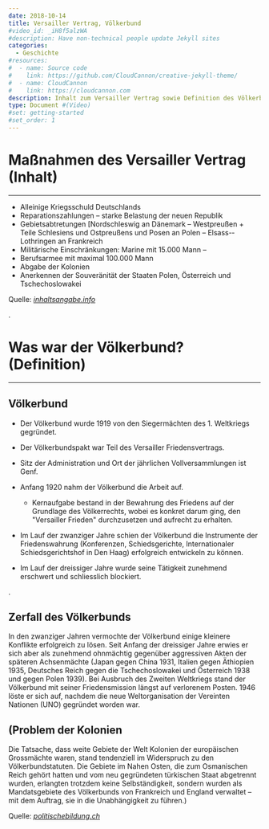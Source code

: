 ```yaml
---
date: 2018-10-14
title: Versailler Vertrag, Völkerbund
#video_id: _iH8f5alzWA
#description: Have non-technical people update Jekyll sites
categories:
  - Geschichte
#resources:
#  - name: Source code
#    link: https://github.com/CloudCannon/creative-jekyll-theme/
#  - name: CloudCannon
#    link: https://cloudcannon.com
description: Inhalt zum Versailler Vertrag sowie Definition des Völkerbundes
type: Document #(Video)
#set: getting-started
#set_order: 1
---
```


# Maßnahmen des Versailler Vertrag (Inhalt)
---
* Alleinige Kriegsschuld Deutschlands
* Reparationszahlungen – starke Belastung der neuen Republik
* Gebietsabtretungen [Nordschleswig an Dänemark – Westpreußen + Teile Schlesiens und Ostpreußens und Posen an Polen – Elsass-­Lothringen an Frankreich
* Militärische Einschränkungen: Marine mit 15.000 Mann –
* Berufsarmee mit maximal 100.000 Mann
* Abgabe der Kolonien
* Anerkennen der Souveränität der Staaten Polen, Österreich und Tschechoslowakei

Quelle: *[inhaltsangabe.info](https://www.inhaltsangabe.info/allgemein/versailler-vertrag-1919-zusammenfassung-inhalt-und-folgen#versailler-vertrag-1919-zusammenfassung-inhalt-und-folgen)*

.
# Was war der Völkerbund? (Definition)
---
## Völkerbund
* Der Völkerbund wurde 1919 von den Siegermächten des 1. Weltkriegs gegründet.
* Der Völkerbundspakt war Teil des Versailler Friedensvertrags.
* Sitz der Administration und Ort der jährlichen Vollversammlungen ist Genf.
* Anfang 1920 nahm der Völkerbund die Arbeit auf.
	* Kernaufgabe bestand in der Bewahrung des Friedens auf der Grundlage des Völkerrechts, wobei es konkret darum ging, den "Versailler Frieden" durchzusetzen und aufrecht zu erhalten.

* Im Lauf der zwanziger Jahre schien der Völkerbund die Instrumente der Friedenswahrung (Konferenzen, Schiedsgerichte, Internationaler Schiedsgerichtshof in Den Haag) erfolgreich entwickeln zu können.
* Im Lauf der dreissiger Jahre wurde seine Tätigkeit zunehmend erschwert und schliesslich blockiert.

.
## Zerfall des Völkerbunds
In den zwanziger Jahren vermochte der Völkerbund einige kleinere Konflikte erfolgreich zu lösen. Seit Anfang der dreissiger Jahre erwies er sich aber als zunehmend ohnmächtig gegenüber aggressiven Akten der späteren Achsenmächte (Japan gegen China 1931, Italien gegen Äthiopien 1935, Deutsches Reich gegen die Tschechoslowakei und Österreich 1938 und gegen Polen 1939). Bei Ausbruch des Zweiten Weltkriegs stand der Völkerbund mit seiner Friedensmission längst auf verlorenem Posten. 1946 löste er sich auf, nachdem die neue Weltorganisation der Vereinten Nationen (UNO) gegründet worden war.

## (Problem der Kolonien
Die Tatsache, dass weite Gebiete der Welt Kolonien der europäischen Grossmächte waren, stand tendenziell im Widerspruch zu den Völkerbundstatuten. Die Gebiete im Nahen Osten, die zum Osmanischen Reich gehört hatten und vom neu gegründeten türkischen Staat abgetrennt wurden, erlangten trotzdem keine Selbständigkeit, sondern wurden als Mandatsgebiete des Völkerbunds von Frankreich und England verwaltet – mit dem Auftrag, sie in die Unabhängigkeit zu führen.)

Quelle: *[politischebildung.ch](http://alt.politischebildung.ch/themenfelder/menschenrechte/voelkerbund/?details=1&cHash=c30579d6a20ee8b98e9f708375b5a677)*
